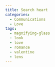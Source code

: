 ```yaml
---
title: Search heart
categories:
  - Communications
  - Love
tags:
  - magnifying-glass
  - look
  - love
  - romance
  - valentine
  - lens
---
```


